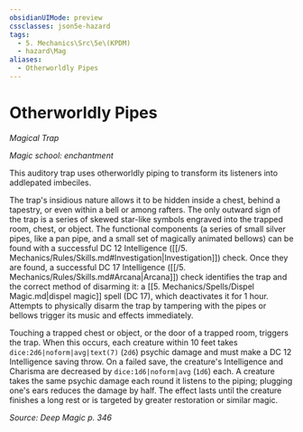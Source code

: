 ```yaml
---
obsidianUIMode: preview
cssclasses: json5e-hazard
tags:
  - 5. Mechanics\Src\5e\(KPDM)
  - hazard\Mag
aliases:
  - Otherworldly Pipes
---
```

# Otherworldly Pipes
*Magical Trap*  

*Magic school: enchantment*

This auditory trap uses otherworldly piping to transform its listeners into addlepated imbeciles.

The trap's insidious nature allows it to be hidden inside a chest, behind a tapestry, or even within a bell or among rafters. The only outward sign of the trap is a series of skewed star-like symbols engraved into the trapped room, chest, or object. The functional components (a series of small silver pipes, like a pan pipe, and a small set of magically animated bellows) can be found with a successful DC 12 Intelligence ([[/5. Mechanics/Rules/Skills.md#Investigation\|Investigation]]) check. Once they are found, a successful DC 17 Intelligence ([[/5. Mechanics/Rules/Skills.md#Arcana\|Arcana]]) check identifies the trap and the correct method of disarming it: a [[5. Mechanics/Spells/Dispel Magic.md\|dispel magic]] spell (DC 17), which deactivates it for 1 hour. Attempts to physically disarm the trap by tampering with the pipes or bellows trigger its music and effects immediately.

Touching a trapped chest or object, or the door of a trapped room, triggers the trap. When this occurs, each creature within 10 feet takes `dice:2d6|noform|avg|text(7)` (`2d6`) psychic damage and must make a DC 12 Intelligence saving throw. On a failed save, the creature's Intelligence and Charisma are decreased by `dice:1d6|noform|avg` (`1d6`) each. A creature takes the same psychic damage each round it listens to the piping; plugging one's ears reduces the damage by half. The effect lasts until the creature finishes a long rest or is targeted by greater restoration or similar magic.

*Source: Deep Magic p. 346*

